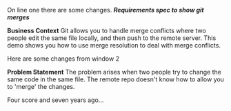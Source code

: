On line one there are some changes.
***Requirements spec to show git merges***

**Business Context**
Git allows you to handle merge conflicts where two people edit the same file
locally, and then push to the remote server.
This demo shows you how to use merge resolution to deal with merge conflicts.

Here are some changes from window 2

**Problem Statement**
The problem arises when two people try to change the same code in the same file. 
The remote repo doesn't know how to allow you to 'merge' the changes. 

Four score and seven years ago... 
